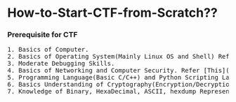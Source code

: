 # How-to-Start-CTF-from-Scratch??



<h3>Prerequisite for CTF</h3>
<pre>
1. Basics of Computer.
2. Basics of Operating System(Mainly Linux OS and Shell) Refer [This](https://medium.freecodecamp.org/a-beginners-guide-to-surviving-in-the-linux-shell-cda0f5a0698c).
3. Moderate Debugging Skills.
4. Basics of Networking and Computer Security. Refer [This](https://www.cisco.com/c/en_in/solutions/small-business/resource-center/networking/networking-basics.html).
5. Programming Language(Basic C/C++) and Python Scripting Language.
6. Basics Understanding of Cryptography(Encryption/Decryption).
7. Knowledge of Binary, HexaDecimal, ASCII, hexdump Representation.


